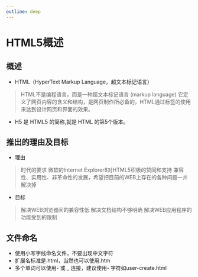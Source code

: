 ```yaml
---
outline: deep
---
```


# HTML5概述

## 概述

- HTML（HyperText Markup Language，超文本标记语言）

> HTML不是编程语言，而是一种超文本标记语言 (markup language)
> 它定义了网页内容的含义和结构，是网页制作所必备的，HTML通过标签的使用来达到设计网页和界面的效果。

- H5 是 HTML5 的简称,就是 HTML 的第5个版本。

## 推出的理由及目标

- 理由

> 时代的要求
> 微软的Internet Explorer8对HTML5积极的赞同和支持
> 兼容性、实用性、非革命性的发展，希望把目前的WEB上存在的各种问题一并解决掉

- 目标

> 解决WEB浏览器间的兼容性低
> 解决文档结构不够明确
> 解决WEB应用程序的功能受到的限制

## 文件命名

- 使用小写字线命名文件，不要出现中文字符
- 扩展名标准是.html，当然也可以使用.htm
- 多个单词可以使用- 或 _ 连接，建议使用- 字符如user-create.html
